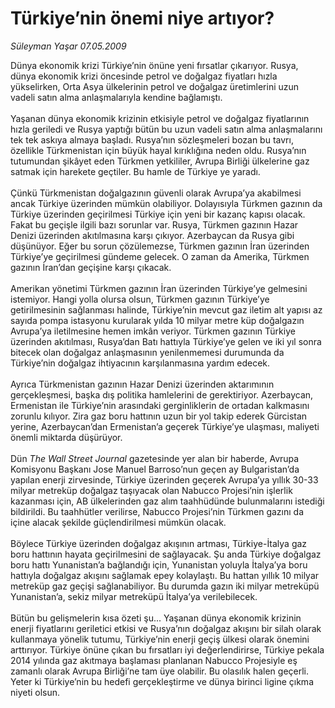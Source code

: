 # Türkiye’nin önemi niye artıyor?

*Süleyman Yaşar 07.05.2009*

<div class="taraf_structure_2col_1zq">
<div class="margen_n">



 <p>Dünya ekonomik krizi Türkiye’nin önüne yeni fırsatlar çıkarıyor. Rusya, dünya ekonomik krizi öncesinde petrol ve doğalgaz fiyatları hızla yükselirken, Orta Asya ülkelerinin petrol ve doğalgaz üretimlerini uzun vadeli satın alma anlaşmalarıyla kendine bağlamıştı. <br/><br/>Yaşanan dünya ekonomik krizinin etkisiyle petrol ve doğalgaz fiyatlarının hızla geriledi ve Rusya yaptığı bütün bu uzun vadeli satın alma anlaşmalarını tek tek askıya almaya başladı. Rusya’nın sözleşmeleri bozan bu tavrı, özellikle Türkmenistan için büyük hayal kırıklığına neden oldu. Rusya’nın tutumundan şikâyet eden Türkmen yetkililer, Avrupa Birliği ülkelerine gaz satmak için harekete geçtiler. Bu hamle de Türkiye ye yaradı. <br/><br/>Çünkü Türkmenistan doğalgazının güvenli olarak Avrupa’ya akabilmesi ancak Türkiye üzerinden mümkün olabiliyor. Dolayısıyla Türkmen gazının da Türkiye üzerinden geçirilmesi Türkiye için yeni bir kazanç kapısı olacak. Fakat bu geçişle ilgili bazı sorunlar var. Rusya, Türkmen gazının Hazar Denizi üzerinden akıtılmasına karşı çıkıyor. Azerbaycan da Rusya gibi düşünüyor. Eğer bu sorun çözülemezse, Türkmen gazının İran üzerinden Türkiye’ye geçirilmesi gündeme gelecek. O zaman da Amerika, Türkmen gazının İran’dan geçişine karşı çıkacak. <br/><br/>Amerikan yönetimi Türkmen gazının İran üzerinden Türkiye’ye gelmesini istemiyor. Hangi yolla olursa olsun, Türkmen gazının Türkiye’ye getirilmesinin sağlanması halinde, Türkiye’nin mevcut gaz iletim alt yapısı az sayıda pompa istasyonu kurularak yılda 10 milyar metre küp doğalgazın Avrupa’ya iletilmesine hemen imkân veriyor. Türkmen gazının Türkiye üzerinden akıtılması, Rusya’dan Batı hattıyla Türkiye’ye gelen ve iki yıl sonra bitecek olan doğalgaz anlaşmasının yenilenmemesi durumunda da Türkiye’nin doğalgaz ihtiyacının karşılanmasına yardım edecek. <br/><br/>Ayrıca Türkmenistan gazının Hazar Denizi üzerinden aktarımının gerçekleşmesi, başka dış politika hamlelerini de gerektiriyor. Azerbaycan, Ermenistan ile Türkiye’nin arasındaki gerginliklerin de ortadan kalkmasını zorunlu kılıyor. Zira gaz boru hattının uzun bir yol takip ederek Gürcistan yerine, Azerbaycan’dan Ermenistan’a geçerek Türkiye’ye ulaşması, maliyeti önemli miktarda düşürüyor. <br/><br/>Dün <i>The Wall Street Journal</i> gazetesinde yer alan bir haberde, Avrupa Komisyonu Başkanı Jose Manuel Barroso’nun geçen ay Bulgaristan’da yapılan enerji zirvesinde, Türkiye üzerinden geçerek Avrupa’ya yıllık 30-33 milyar metreküp doğalgaz taşıyacak olan Nabucco Projesi’nin işlerlik kazanması için, AB ülkelerinden gaz alım taahhüdünde bulunmalarını istediği bildirildi. Bu taahhütler verilirse, Nabucco Projesi’nin Türkmen gazını da içine alacak şekilde güçlendirilmesi mümkün olacak. <br/><br/>Böylece Türkiye üzerinden doğalgaz akışının artması, Türkiye-İtalya gaz boru hattının hayata geçirilmesini de sağlayacak. Şu anda Türkiye doğalgaz boru hattı Yunanistan’a bağlandığı için, Yunanistan yoluyla İtalya’ya boru hattıyla doğalgaz akışını sağlamak epey kolaylaştı. Bu hattan yıllık 10 milyar metreküp gaz geçişi sağlanabiliyor. Bu durumda gazın iki milyar metreküpü Yunanistan’a, sekiz milyar metreküpü İtalya’ya verilebilecek. <br/><br/>Bütün bu gelişmelerin kısa özeti şu... Yaşanan dünya ekonomik krizinin enerji fiyatlarını geriletici etkisi ve Rusya’nın doğalgaz akışını bir silah olarak kullanmaya yönelik tutumu, Türkiye’nin enerji geçiş ülkesi olarak önemini arttırıyor. Türkiye önüne çıkan bu fırsatları iyi değerlendirirse, Türkiye pekala 2014 yılında gaz akıtmaya başlaması planlanan Nabucco Projesiyle eş zamanlı olarak Avrupa Birliği’ne tam üye olabilir. Bu olasılık halen geçerli. Yeter ki Türkiye’nin bu hedefi gerçekleştirme ve dünya birinci ligine çıkma niyeti olsun.</p>

<br/>


<div id="taraf_not">
</div>

</div>


</div>
